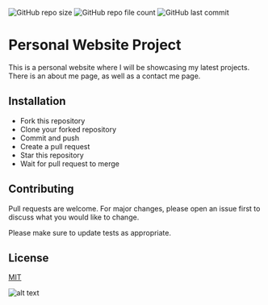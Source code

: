![GitHub repo size](https://img.shields.io/github/repo-size/Isaias-Garcia-Ariza-Personal-Website/personal-website)
![GitHub repo file count](https://img.shields.io/github/directory-file-count/Isaias-Garcia-Ariza-Personal-Website/personal-website)
![GitHub last commit](https://img.shields.io/github/last-commit/Isaias-Garcia-Ariza-Personal-Website/personal-website)

# Personal Website Project



This is a personal website where I will be showcasing my latest projects. There is an about me page, as well as a contact me page.

## Installation


* Fork this repository
* Clone your forked repository
* Commit and push
* Create a pull request
* Star this repository
* Wait for pull request to merge

## Contributing

Pull requests are welcome. For major changes, please open an issue first
to discuss what you would like to change.

Please make sure to update tests as appropriate.

## License

[MIT](https://choosealicense.com/licenses/mit/)


![alt text](https://github.com/[Isaias-Garcia-Ariza-Personal-Website]/[personal-website]/blob/[branch]/image.jpg?raw=true)
